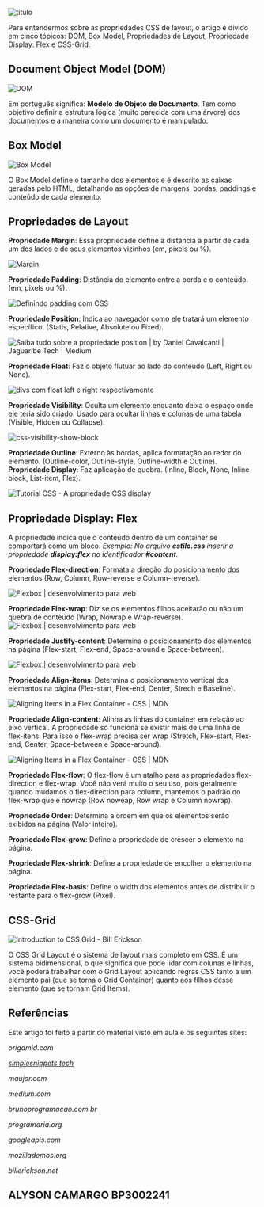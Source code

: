 ![titulo](https://i.imgur.com/5czw1H9.png)

Para entendermos sobre as propriedades CSS de layout, o artigo é divido em cinco tópicos: DOM,  Box Model, Propriedades de Layout, Propriedade Display: Flex e CSS-Grid.

## Document Object Model (DOM)
![DOM](https://simplesnippets.tech/wp-content/uploads/2018/10/what-is-document-object-model-in-JS-featured-image.jpg)

Em português significa: **Modelo de Objeto de Documento**. Tem como objetivo definir a estrutura lógica (muito parecida com uma árvore) dos documentos e a maneira como um documento é manipulado.


## Box Model
![Box Model](https://tableless.github.io/iniciantes/assets/img/box-model.png)

O Box Model define o tamanho dos elementos e é descrito as caixas geradas pelo HTML, detalhando as opções de margens, bordas, paddings e conteúdo de cada elemento. 
## Propriedades de Layout
**Propriedade Margin**: Essa propriedade define a distância a partir de cada um dos lados e de seus elementos vizinhos (em, pixels ou %). 

![Margin](https://www.maujor.com/imagens/ogmargintut.png)

**Propriedade Padding**: Distância do elemento entre a borda e o conteúdo. (em, pixels ou %). 

![Definindo padding com CSS](https://www.maujor.com/imagens/ogpaddingtut.png)

**Propriedade Position**: Indica ao navegador como ele tratará um elemento específico. (Statis, Relative, Absolute ou Fixed).

![Saiba tudo sobre a propriedade position | by Daniel Cavalcanti | Jaguaribe  Tech | Medium](https://miro.medium.com/max/450/1*umKRLLADpNt-IPQK6jqdhw.jpeg)

**Propriedade Float**: Faz o objeto flutuar ao lado do conteúdo (Left, Right ou None).

![divs com float left e right respectivamente](http://www.brunoprogramacao.com.br/wp-content/uploads/2013/10/post-float3.png)

**Propriedade Visibility**: Oculta um elemento enquanto deixa o espaço onde ele teria sido criado. Usado para ocultar linhas e colunas de uma tabela (Visible, Hidden ou Collapse).

![css-visibility-show-block](https://www.programaria.org/wp-content/uploads/2016/07/css-visibility-show-block.png)

**Propriedade Outline**: Externo às bordas, aplica formatação ao redor do elemento. (Outline-color, Outline-style, Outline-width e Outline). 
**Propriedade Display**: Faz aplicação de quebra. (Inline, Block, None, Inline-block, List-item, Flex). 

![Tutorial CSS - A propriedade CSS display](https://www.maujor.com/tutorial/display/op_runin.gif)



## Propriedade Display: Flex

A propriedade indica que o conteúdo dentro de um container se comportará como um bloco. 
*Exemplo: No arquivo **estilo.css** inserir a propriedade **display:flex** no identificador **#content**.*

**Propriedade Flex-direction**: Formata a direção do posicionamento dos elementos (Row, Column, Row-reverse e Column-reverse).

![Flexbox | desenvolvimento para web](https://storage.googleapis.com/dpw/app/uploads/2015/04/flexbox-flex-direction.png)

**Propriedade Flex-wrap**: Diz se os elementos filhos aceitarão ou não um quebra de conteúdo (Wrap, Nowrap e Wrap-reverse).
![Flexbox | desenvolvimento para web](https://storage.googleapis.com/dpw/app/uploads/2015/04/flexbox-flex-wrap.png)

**Propriedade Justify-content**: Determina o posicionamento dos elementos na página (Flex-start, Flex-end, Space-around e Space-between).

![Flexbox | desenvolvimento para web](https://storage.googleapis.com/dpw/app/uploads/2015/04/flexbox-justify-content.png)

**Propriedade Align-items**: Determina o posicionamento vertical dos elementos na página (Flex-start, Flex-end, Center, Strech e Baseline). 

![Aligning Items in a Flex Container - CSS | MDN](https://mdn.mozillademos.org/files/15631/align5.png)

**Propriedade Align-content**: Alinha as linhas do container em relação ao eixo vertical. A propriedade só funciona se existir mais de uma linha de flex-itens. Para isso o flex-wrap precisa ser wrap (Stretch, Flex-start, Flex-end, Center, Space-between e Space-around).

![Aligning Items in a Flex Container - CSS | MDN](https://mdn.mozillademos.org/files/15631/align5.png)

**Propriedade Flex-flow**: O flex-flow é um atalho para as propriedades flex-direction e flex-wrap. Você não verá muito o seu uso, pois geralmente quando mudamos o flex-direction para column, mantemos o padrão do flex-wrap que é nowrap (Row noweap, Row wrap e Column nowrap).

**Propriedade Order**: Determina a ordem em que os elementos serão exibidos na página (Valor inteiro).

**Propriedade Flex-grow**: Define a propriedade de crescer o elemento na página. 

**Propriedade Flex-shrink**: Define a propriedade de encolher o elemento na página.

**Propriedade Flex-basis**: Define o width dos elementos antes de distribuir o restante para o flex-grow (Pixel). 

## CSS-Grid
![Introduction to CSS Grid - Bill Erickson](https://www.billerickson.net/wp-content/uploads/2018/09/css-grid-intro.jpg)

O CSS Grid Layout é o sistema de layout mais completo em CSS. É um sistema bidimensional, o que significa que pode lidar com colunas e linhas, você poderá trabalhar com o Grid Layout aplicando regras CSS tanto a um elemento pai (que se torna o Grid Container) quanto aos filhos desse elemento (que se tornam Grid Items).


## Referências
Este artigo foi feito a partir do material visto em aula e os seguintes sites: 

*origamid.com*

*[simplesnippets.tech](simplesnippets.tech)*

*maujor.com*

*medium.com*

*brunoprogramacao.com.br*

*programaria.org*

*googleapis.com*

*mozillademos.org*

*billerickson.net*


## ALYSON CAMARGO BP3002241
